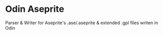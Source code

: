 # Odin Aseprite
Parser & Writer for Aseprite's .ase/.aseprite &amp; extended .gpl files writen in Odin
